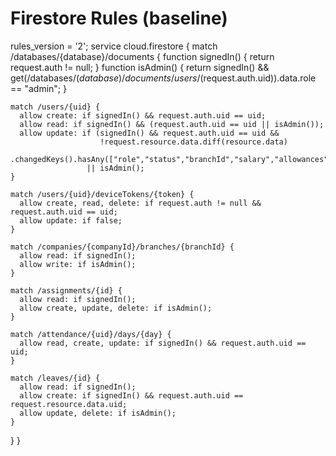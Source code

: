 # Firestore Rules (baseline)

rules_version = '2';
service cloud.firestore {
  match /databases/{database}/documents {
    function signedIn() { return request.auth != null; }
    function isAdmin() {
      return signedIn() &&
        get(/databases/$(database)/documents/users/$(request.auth.uid)).data.role == "admin";
    }

    match /users/{uid} {
      allow create: if signedIn() && request.auth.uid == uid;
      allow read: if signedIn() && (request.auth.uid == uid || isAdmin());
      allow update: if (signedIn() && request.auth.uid == uid &&
                        !request.resource.data.diff(resource.data)
                          .changedKeys().hasAny(["role","status","branchId","salary","allowances","deductions","showSalaryToUser"]))
                     || isAdmin();
    }

    match /users/{uid}/deviceTokens/{token} {
      allow create, read, delete: if request.auth != null && request.auth.uid == uid;
      allow update: if false;
    }

    match /companies/{companyId}/branches/{branchId} {
      allow read: if signedIn();
      allow write: if isAdmin();
    }

    match /assignments/{id} {
      allow read: if signedIn();
      allow create, update, delete: if isAdmin();
    }

    match /attendance/{uid}/days/{day} {
      allow read, create, update: if signedIn() && request.auth.uid == uid;
    }

    match /leaves/{id} {
      allow read: if signedIn();
      allow create: if signedIn() && request.auth.uid == request.resource.data.uid;
      allow update, delete: if isAdmin();
    }
  }
}

